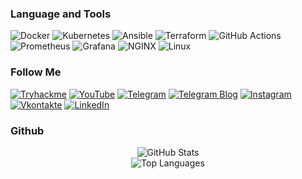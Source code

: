 
### Language and Tools
![Docker](https://img.shields.io/badge/-Docker-1a1a1a?style=for-the-badge&logo=docker&logoColor=2496ED)
![Kubernetes](https://img.shields.io/badge/-Kubernetes-1a1a1a?style=for-the-badge&logo=kubernetes&logoColor=326CE5)
![Ansible](https://img.shields.io/badge/-Ansible-1a1a1a?style=for-the-badge&logo=ansible&logoColor=EE0000)
![Terraform](https://img.shields.io/badge/-Terraform-1a1a1a?style=for-the-badge&logo=terraform&logoColor=5F43E9)
![GitHub Actions](https://img.shields.io/badge/-GitHub_Actions-1a1a1a?style=for-the-badge&logo=githubactions&logoColor=white)
![Prometheus](https://img.shields.io/badge/-Prometheus-1a1a1a?style=for-the-badge&logo=prometheus&logoColor=orange)
![Grafana](https://img.shields.io/badge/-Grafana-1a1a1a?style=for-the-badge&logo=grafana&logoColor=F46800)
![NGINX](https://img.shields.io/badge/-Nginx-1a1a1a?style=for-the-badge&logo=nginx&logoColor=00e676)
![Linux](https://img.shields.io/badge/-Linux-1a1a1a?style=for-the-badge&logo=linux&logoColor=yellow)

### Follow Me
[![Tryhackme](https://img.shields.io/badge/-tryhackme-1a1a1a?style=for-the-badge&logo=Tryhackme&logoColor=3333ff)](https://tryhackme.com/p/useruser007)
[![YouTube](https://img.shields.io/badge/-youtube-1a1a1a?style=for-the-badge&logo=youtube&logoColor=ff0000)](https://www.youtube.com/@) 
[![Telegram](https://img.shields.io/badge/-Telegram-1a1a1a?style=for-the-badge&logo=Telegram&logoColor=80bfff)](https://t.me/)
[![Telegram Blog](https://img.shields.io/badge/-Telegram_Frontend-1a1a1a?style=for-the-badge&logo=Telegram&logoColor=80bfff)](https://t.me)
[![Instagram](https://img.shields.io/badge/-Instagram-1a1a1a?style=for-the-badge&logo=Instagram&logoColor=ff1aff)](https://www.instagram.com//)
[![Vkontakte](https://img.shields.io/badge/-Vkontakte-1a1a1a?style=for-the-badge&logo=Vk&logoColor=80bfff)](https://vk.com/)
[![LinkedIn](https://img.shields.io/badge/-LinkedIn-1a1a1a?style=for-the-badge&logo=LinkedIn&logoColor=3333ff)]()




### Github
<div align="center">
  <img src="https://github-readme-stats.vercel.app/api?username=depth-monster&show_icons=true&theme=radical" alt="GitHub Stats">
</div>
<div align="center">
  <img src="https://github-readme-stats.vercel.app/api/top-langs/?username=depth-monster&layout=compact&theme=radical" alt="Top Languages">
</div>
